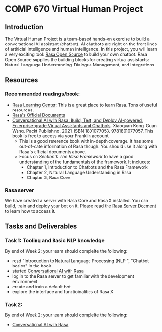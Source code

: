 # COMP 670 Virtual Human Project
## Introduction
The Virtual Human Project is a team-based hands-on exercise to build a conversational AI assistant (chatbot). AI chatbots are right on the front lines of artificial intelligence and human intelligence. In this project, you will learn a very exciting tool: [Rasa Open Source](https://rasa.com/open-source/) to build your own chatbot. Rasa Open Source supplies the building blocks for creating virtual assistants: Natural Language Understanding, Dialogue Management, and Integrations.

## Resources
### Recommended readings/book:
- [Rasa Learning Center](https://learning.rasa.com/): This is a great place to learn Rasa. Tons of useful resources.
- [Rasa's Official Documents](https://rasa.com/docs/rasa/)
- [Conversational AI with Rasa: Build, Test, and Deploy AI-powered, Enterprise-grade Virtual Assistants and Chatbots](https://learning.oreilly.com/library/view/-/9781801077057/?ar). Xiaoquan Kong, Guan Wang. Packt Publishing, 2021. ISBN	1801077053, 9781801077057. This book is free to access via your Franklin account.
  - This is a good reference book with in-depth coverage. It has some out-of-date information of Rasa though. You should use it along with Rasa's official documents above.
  - Focus on *Section 1: The Rasa Framework* to have a good understanding of the fundamentals of the framework. It includes:
    - Chapter 1, Introduction to Chatbots and the Rasa Framework
    - Chapter 2, Natural Language Understanding in Rasa
    - Chapter 3, Rasa Core
### Rasa server
We have created a server with Rasa Core and Rasa X installed. You can build, train and deploy your bot on it. Please read the [Rasa Server Docment](https://docs.rasa.cs.franklin.edu/) to learn how to access it.

## Tasks and Deliverables
### Task 1: Tooling and Basic NLP knowledge
By end of Week 2: your team should complelte the following:
  - read "Introduction to Natural Language Processing (NLP)", "Chatbot basics" in the book
  - started [Conversational AI with Rasa](https://learning.rasa.com/conversational-ai-with-rasa/introduction-to-rasa/)
  - log in to the Rasa server to get familiar with the development environment
  - create and train a default bot
  - explore the interface and functioinalities of Rasa X
### Task 2: 
By end of Week 2: your team should complelte the following:
  - [Conversational AI with Rasa](https://learning.rasa.com/conversational-ai-with-rasa/introduction-to-rasa/)
